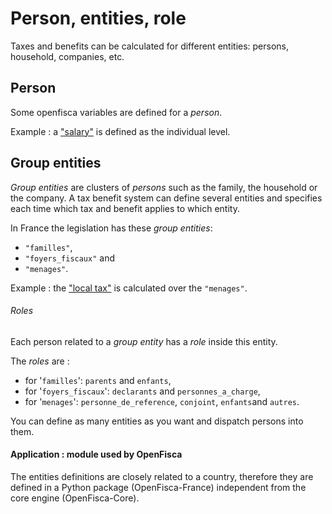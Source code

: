 # Person, entities, role

Taxes and benefits can be calculated for different entities: persons, household, companies, etc.

## Person
Some openfisca variables are defined for a *person*.  

Example : a ["salary"](https://legislation.openfisca.fr/variables/salaire_net) is defined as the individual level.

##  Group entities
*Group entities* are clusters of *persons* such as the family, the household or the company.
A tax benefit system can define several entities and specifies each time which tax and benefit applies to which entity.

In France the legislation has these *group entities*: 
- `"familles"`,
- `"foyers_fiscaux"` and 
- `"menages"`.

Example : the  ["local tax"](https://legislation.openfisca.fr/variables/taxe_habitation) is calculated over the `"menages"`.

###### Roles
Each person related to a *group entity* has a *role* inside this entity.  

The *roles* are :
- for '```familles```': ```parents``` and ```enfants```,
- for '```foyers_fiscaux```': ```declarants``` and ```personnes_a_charge```,
- for '```menages```': ```personne_de_reference```, ```conjoint```, ```enfants```and ```autres```.

You can define as many entities as you want and dispatch persons into them.

#### Application : module used by OpenFisca

The entities definitions are closely related to a country, therefore they are defined in a Python package (OpenFisca-France) independent from the core engine (OpenFisca-Core).


